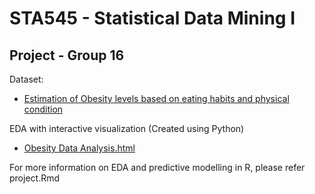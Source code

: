 # STA545 - Statistical Data Mining I
## Project - Group 16

Dataset:
 - [Estimation of Obesity levels based on eating habits and physical condition](https://archive.ics.uci.edu/ml/datasets/Estimation+of+obesity+levels+based+on+eating+habits+and+physical+condition+)
 
 EDA with interactive visualization (Created using Python)
  - [Obesity Data Analysis.html](https://github.com/rpradeepsurya/sta545_statistical_data_mining_project/blob/main/Obesity%20Data%20Analysis.html) 
 
 For more information on EDA and predictive modelling in R, please refer project.Rmd
